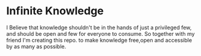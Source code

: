 # Infinite Knowledge
I Believe that knowledge shouldn't be in the hands of just a privileged few, and should be open and few for everyone to consume.
So together with my friend I'm creating this repo. to make knowledge free,open and accessible by as many as possible.  
